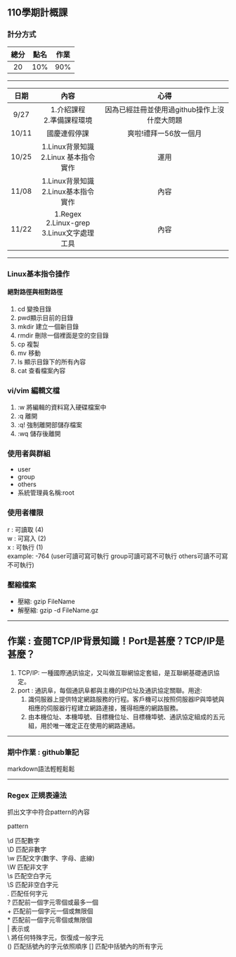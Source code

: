 ## 110學期計概課
### 計分方式
| 總分 | 點名 | 作業 |
|:----:|:----:|:----:|
| 20 | 10% | 90% |
----------------
| 日期 | 內容 | 心得 |
|:----:|:----:|:----:|
| 9/27 | 1.介紹課程<br>2.準備課程環境 | 因為已經註冊並使用過github操作上沒什麼大問題 |
| 10/11 | 國慶連假停課 | 爽啦!禮拜一56放一個月 |
| 10/25 | 1.Linux背景知識<br>2.Linux 基本指令實作 | 運用 |
| 11/08 | 1.Linux背景知識<br>2.Linux基本指令實作 | 內容 |
| 11/22 | 1.Regex<br>2.Linux-grep<br>3.Linux文字處理工具 | 內容 |  
---------------
### Linux基本指令操作  
#### 絕對路徑與相對路徑
1. cd 變換目錄
2. pwd顯示目前的目錄
3. mkdir 建立一個新目錄
4. rmdir 刪除一個裡面是空的空目錄
5. cp 複製
6. mv 移動
7. ls 顯示目錄下的所有內容
8. cat 查看檔案內容  
### vi/vim 編輯文檔
1. :w 將編輯的資料寫入硬碟檔案中
2. :q 離開
3. :q! 強制離開部儲存檔案
4. :wq 儲存後離開
### 使用者與群組
+ user
+ group
+ others
+ 系統管理員名稱:root
### 使用者權限  
r : 可讀取 (4)  
w : 可寫入 (2)  
x : 可執行 (1)  
example: -764 (user可讀可寫可執行 group可讀可寫不可執行 others可讀不可寫不可執行)  
### 壓縮檔案  
+ 壓縮: gzip FileName
+ 解壓縮: gzip -d FileName.gz
--------------- 
## 作業 : 查閱TCP/IP背景知識！Port是甚麼？TCP/IP是甚麼？
1. TCP/IP: 一種國際通訊協定，又叫做互聯網協定套組，是互聯網基礎通訊協定。  
2. port : 通訊阜，每個通訊阜都與主機的IP位址及通訊協定關聯。用途:  
	1. 識伺服器上提供特定網路服務的行程。客戶機可以按照伺服器IP與埠號與相應的伺服器行程建立網路連接，獲得相應的網路服務。  
	2. 由本機位址、本機埠號、目標機位址、目標機埠號、通訊協定組成的五元組，用於唯一確定正在使用的網路連結。  

-------------
### 期中作業 : github筆記  

markdown語法輕輕鬆鬆

--------------- 

### Regex 正規表達法
抓出文字中符合pattern的內容

pattern  

\d 匹配數字  
\D 匹配非數字  
\w 匹配文字(數字、字母、底線)  
\W 匹配非文字  
\s 匹配空白字元  
\S 匹配非空白字元  
. 匹配任何字元  
? 匹配前一個字元零個或最多一個  
\+ 匹配前一個字元一個或無限個  
\* 匹配前一個字元零個或無限個  
| 表示或  
\ 將任何特殊字元，恢復成一般字元  
() 匹配括號內的字元依照順序
[] 匹配中括號內的所有字元
